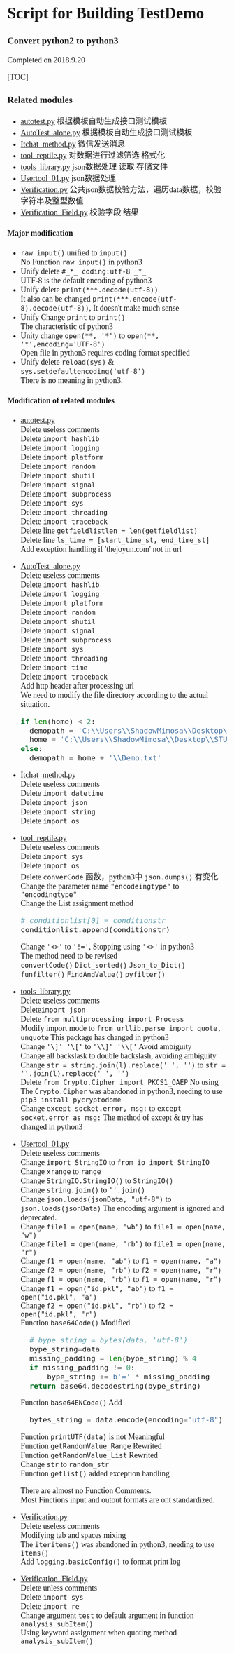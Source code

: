 <font size=4 face='楷体'>  

# Script for Building TestDemo

### Convert python2 to python3

<a>Completed on 2018.9.20</a>

[TOC]


### Related modules  

- [autotest&period;py](./autotest.py)
  根据模板自动生成接口测试模板
- [AutoTest_alone&period;py](./AutoTest_alone.py)
  根据模板自动生成接口测试模板
- [Itchat_method&period;py](./Itchat_method.py)
  微信发送消息
- [tool_reptile&period;py](./tool_reptile.py)
  对数据进行过滤筛选 格式化
- [tools_library&period;py](./tools_library.py)
  json数据处理 读取 存储文件
- [Usertool_01&period;py](./Usertool_01.py)
  json数据处理
- [Verification&period;py](./Verification.py) 
  公共json数据校验方法，遍历data数据，校验字符串及整型数值
- [Verification_Field&period;py](./Verification_Field.py)
  校验字段 结果

#### Major modification

+ `raw_input()` unified to  `input()`   
  No Function `raw_input()` in python3  
+ Unify delete `#_*_ coding:utf-8 _*_`   
  UTF-8 is the default encoding of python3  
+ Unify delete `print(***.decode(utf-8))`  
  It also can be changed `print(***.encode(utf-8).decode(utf-8))`, It doesn't make  much sense  
+ Unify Change `print` to `print()`  
  The characteristic of python3  
+ Unity change `open(**, '*')` to `open(**, '*',encoding='UTF-8')`  
  Open file in python3 requires coding format specified  
+ Unify delete `reload(sys)` & `sys.setdefaultencoding('utf-8')`  
  There is no meaning in python3.  

#### Modification of related modules

+ [autotest&period;py](./autotest.py)   
  Delete useless comments  
  Delete `import hashlib`  
  Delete `import logging`  
  Delete `import platform`  
  Delete `import random`  
  Delete `import shutil`  
  Delete `import signal`  
  Delete `import subprocess`  
  Delete `import sys`  
  Delete `import threading`  
  Delete `import traceback`  
  Delete line `getfieldlistlen = len(getfieldlist)`  
  Delete line `ls_time = [start_time_st, end_time_st]`  
  Add exception handling if 'thejoyun.com' not in url  

+ [AutoTest_alone&period;py](./AutoTest_alone.py)  
  Delete useless comments  
  Delete `import hashlib`  
  Delete `import logging`  
  Delete `import platform`  
  Delete `import random`  
  Delete `import shutil`  
  Delete `import signal`  
  Delete `import subprocess`  
  Delete `import sys`  
  Delete `import threading`  
  Delete `import time`  
  Delete `import traceback`  
  Add http header after processing url  
  We need to modify the file directory according to the actual situation.  
  ```python  
  if len(home) < 2:
    demopath = 'C:\\Users\\ShadowMimosa\\Desktop\\STU\\Top\\Lib\\Demo.txt'
    home = 'C:\\Users\\ShadowMimosa\\Desktop\\STU\\Top\\Lib'
  else:
    demopath = home + '\\Demo.txt'
  ```  

+ [Itchat_method&period;py](./Itchat_method.py)  
  Delete useless comments  
  Delete `import datetime`  
  Delete `import json`  
  Delete `import string`  
  Delete `import os`  

+ [tool_reptile&period;py](./tool_reptile.py)  
  Delete useless comments  
  Delete `import sys`  
  Delete `import os`  
  Delete `converCode` 函数，python3中 `json.dumps()` 有变化  
  Change the parameter name `"encodeingtype"` to `"encodingtype"`  
  Change the List assignment method  
  ```python  
  # conditionlist[0] = conditionstr
  conditionlist.append(conditionstr)  
  ```  
  Change `'<>'` to `'!='`, Stopping using `'<>'`  in python3  
  The method need to be revised   
  `convertCode()` `Dict_sorted()` `Json_to_Dict()` `funfilter()` `FindAndValue()` `pyfilter()`

+ [tools_library&period;py](./tools_library.py)  
  Delete useless comments  
  Delete`import json`  
  Delete `from multiprocessing import Process`  
  Modify import mode to `from urllib.parse import quote, unquote` This package has changed in python3  
  Change `'\]' '\['` to `'\\]' '\\['` Avoid ambiguity  
  Change all backslask to double backslash, avoiding ambiguity  
  Change `str = string.join(l).replace(' ', '')` to `str = ''.join(l).replace(' ', '')`  
  Delete `from Crypto.Cipher import PKCS1_OAEP` No using  
  The `Crypto.Cipher` was abandoned in python3, needing to use `pip3 install pycryptodome`  
  Change `except socket.error, msg:` to `except socket.error as msg:` The method of except & try has changed in python3  
+ [Usertool_01&period;py](./Usertool_01.py)  
  Delete useless comments  
  Change `import StringIO` to `from io import StringIO`  
  Change `xrange` to `range`  
  Change `StringIO.StringIO()` to `StringIO()`  
  Change `string.join()` to `''.join()`  
  Change `json.loads(jsonData, "utf-8")` to `json.loads(jsonData)` The encoding argument is ignored and deprecated.  
  Change `file1 = open(name, "wb")` to `file1 = open(name, "w")`  
  Change `file1 = open(name, "rb")` to `file1 = open(name, "r")`  
  Change `f1 = open(name, "ab")` to `f1 = open(name, "a")`  
  Change `f2 = open(name, "rb")` to `f2 = open(name, "r")`  
  Change `f1 = open(name, "rb")` to `f1 = open(name, "r")`  
  Change `f1 = open("id.pkl", "ab")` to `f1 = open("id.pkl", "a")`  
  Change `f2 = open("id.pkl", "rb")` to `f2 = open("id.pkl", "r")`  
  Function `base64Code()` Modified  
  ```python  
    # bype_string = bytes(data, 'utf-8')
    bype_string=data
    missing_padding = len(bype_string) % 4
    if missing_padding != 0:
        bype_string += b'=' * missing_padding
    return base64.decodestring(bype_string)
  ```  
  Function `base64ENCode()` Add  
  ```python
    bytes_string = data.encode(encoding="utf-8")
  ```  
  Function `printUTF(data)` is not Meaningful  
  Function `getRandomValue_Range` Rewrited  
  Function `getRandomValue_List` Rewrited  
  Change `str` to `random_str`  
  Function `getlist()` added exception handling  

  There are almost no Function Comments.   
  Most Finctions input and outout formats are ont standardized.  
  

+ [Verification&period;py](./Verification.py)  
  Delete useless comments  
  Modifying tab and spaces mixing  
  The `iteritems()` was abandoned in python3, needing to use `items()`  
  Add `logging.basicConfig()` to format print log  


+ [Verification_Field&period;py](./Verification_Field.py)  
  Delete unless comments  
  Delete `import sys`  
  Delete `import re`  
  Change argument `test` to default argument in function `analysis_subItem()`  
  Using keyword assignment when quoting method `analysis_subItem()`   
  
  
